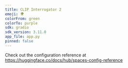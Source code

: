 ```yaml
---
title: CLIP Interrogator 2
emoji: 🌍
colorFrom: green
colorTo: purple
sdk: gradio
sdk_version: 3.11.0
app_file: app.py
pinned: false
---
```


Check out the configuration reference at https://huggingface.co/docs/hub/spaces-config-reference

